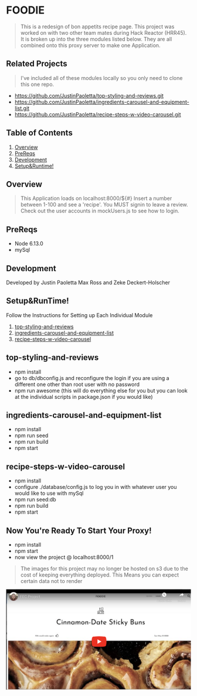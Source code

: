 # FOODIE

> This is a redesign of bon appetits recipe page. This project was worked on with two other team mates during Hack Reactor (HRR45). It is broken up into the three modules listed below. They are all combined onto this proxy server to make one Application.

## Related Projects

> I've included all of these modules locally so you only need to clone this one repo.

  - https://github.com/JustinPaoletta/top-styling-and-reviews.git
  - https://github.com/JustinPaoletta/ingredients-carousel-and-equipment-list.git
  - https://github.com/JustinPaoletta/recipe-steps-w-video-carousel.git

## Table of Contents
1. [Overview](#Overview)
1. [PreReqs](#PreReqs)
1. [Development](#Development)
1. [Setup&Runtime!](#Setup&Runtime!)

## Overview

> This Application loads on localhost:8000/${#} Insert a number between 1-100 and see a 'recipe'.
> You MUST signin to leave a review. Check out the user accounts in mockUsers.js to see how to login.

## PreReqs

- Node 6.13.0
- mySql

## Development

Developed by Justin Paoletta Max Ross and Zeke Deckert-Holscher

## Setup&RunTime!

Follow the Instructions for Setting up Each Individual Module

1. [top-styling-and-reviews](#top-styling-and-reviews)
1. [ingredients-carousel-and-equipment-list](#ingredients-carousel-and-equipment-list)
1. [recipe-steps-w-video-carousel](#recipe-steps-w-video-carousel)


## top-styling-and-reviews

- npm install
- go to db/dbconfig.js and reconfigure the login if you are using a different one other than root user with no password
- npm run awesome (this will do everything else for you but you can look at the individual scripts in package.json if you would like)


## ingredients-carousel-and-equipment-list

- npm install
- npm run seed
- npm run build
- npm start

## recipe-steps-w-video-carousel

- npm install
- configure ./database/config.js to log you in with whatever user you would like to use with mySql
- npm run seed:db
- npm run build
- npm start

## Now You're Ready To Start Your Proxy!

- npm install
- npm start
- now view the project @ localhost:8000/1


> The images for this project may no longer be hosted on s3 due to the cost of keeping everything deployed. This Means you can expect certain data not to render

[![For The FOODIE In You](foodie.png)](https://www.youtube.com/watch?v=NzA-GTmPCDk)